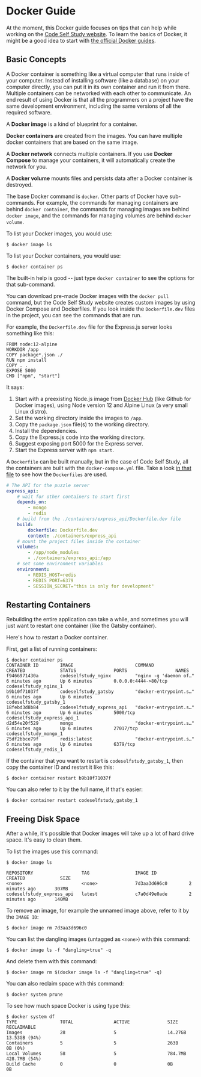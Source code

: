 # Docker Guide

At the moment, this Docker guide focuses on tips that can help while working on the [Code Self Study website](https://github.com/codeselfstudy/codeselfstudy). To learn the basics of Docker, it might be a good idea to start with [the official Docker guides](https://docs.docker.com/get-started/).

## Basic Concepts

A Docker container is something like a virtual computer that runs inside of your computer. Instead of installing software (like a database) on your computer directly, you can put it in its own container and run it from there. Multiple containers can be networked with each other to communicate. An end result of using Docker is that all the programmers on a project have the same development environment, including the same versions of all the required software.

A **Docker image** is a kind of blueprint for a container.

**Docker containers** are created from the images. You can have multiple docker containers that are based on the same image.

A **Docker network** connects multiple containers. If you use **Docker Compose** to manage your containers, it will automatically create the network for you.

A **Docker volume** mounts files and persists data after a Docker container is destroyed.

The base Docker command is `docker`. Other parts of Docker have sub-commands. For example, the commands for managing containers are behind `docker container`, the commands for managing images are behind `docker image`, and the commands for managing volumes are behind `docker volume`.

To list your Docker images, you would use:

```text
$ docker image ls
```

To list your Docker containers, you would use:

```text
$ docker container ps
```

The built-in help is good -- just type `docker container` to see the options for that sub-command.

You can download pre-made Docker images with the `docker pull` command, but the Code Self Study website creates custom images by using Docker Compose and Dockerfiles. If you look inside the `Dockerfile.dev` files in the project, you can see the commands that are run.

For example, the `Dockerfile.dev` file for the Express.js server looks something like this:

```text
FROM node:12-alpine
WORKDIR /app
COPY package*.json ./
RUN npm install
COPY . .
EXPOSE 5000
CMD ["npm", "start"]
```

It says:

1. Start with a preexisting Node.js image from [Docker Hub](https://hub.docker.com/) (like Github for Docker images), using Node version 12 and Alpine Linux (a very small Linux distro).
1. Set the working directory inside the images to `/app`.
1. Copy the `package.json` file(s) to the working directory.
1. Install the dependencies.
1. Copy the Express.js code into the working directory.
1. Suggest exposing port 5000 for the Express server.
1. Start the Express server with `npm start`.

A `Dockerfile` can be built manually, but in the case of Code Self Study, all the containers are built with the `docker-compose.yml` file. Take a look [in that file](https://github.com/codeselfstudy/codeselfstudy/blob/master/docker-compose.yml) to see how the `Dockerfiles` are used.

```yaml
# The API for the puzzle server
express_api:
    # wait for other containers to start first
    depends_on:
        - mongo
        - redis
    # build from the ./containers/express_api/Dockerfile.dev file
    build:
        dockerfile: Dockerfile.dev
        context: ./containers/express_api
    # mount the project files inside the container
    volumes:
        - /app/node_modules
        - ./containers/express_api:/app
    # set some environment variables
    environment:
        - REDIS_HOST=redis
        - REDIS_PORT=6379
        - SESSION_SECRET="this is only for development"
```

## Restarting Containers

Rebuilding the entire application can take a while, and sometimes you will just want to restart one container (like the Gatsby container).

Here's how to restart a Docker container.

First, get a list of running containers:

```text
$ docker container ps
CONTAINER ID        IMAGE                       COMMAND                  CREATED             STATUS              PORTS                  NAMES
f9466971430a        codeselfstudy_nginx         "nginx -g 'daemon of…"   6 minutes ago       Up 6 minutes        0.0.0.0:4444->80/tcp   codeselfstudy_nginx_1
b9b10f71037f        codeselfstudy_gatsby        "docker-entrypoint.s…"   6 minutes ago       Up 6 minutes                               codeselfstudy_gatsby_1
18febd3d8b84        codeselfstudy_express_api   "docker-entrypoint.s…"   6 minutes ago       Up 6 minutes        5000/tcp               codeselfstudy_express_api_1
d2d54e20f529        mongo                       "docker-entrypoint.s…"   6 minutes ago       Up 6 minutes        27017/tcp              codeselfstudy_mongo_1
75df2bbce79f        redis:latest                "docker-entrypoint.s…"   6 minutes ago       Up 6 minutes        6379/tcp               codeselfstudy_redis_1
```

If the container that you want to restart is `codeselfstudy_gatsby_1`, then copy the container ID and restart it like this:

```text
$ docker container restart b9b10f71037f
```

You can also refer to it by the full name, if that's easier:

```text
$ docker container restart codeselfstudy_gatsby_1
```

## Freeing Disk Space

After a while, it's possible that Docker images will take up a lot of hard drive space. It's easy to clean them.

To list the images use this command:

```text
$ docker image ls

REPOSITORY                  TAG                 IMAGE ID            CREATED             SIZE
<none>                      <none>              7d3aa3d696c0        2 minutes ago       307MB
codeselfstudy_express_api   latest              c7a0d49e0ade        2 minutes ago       140MB
```

To remove an image, for example the unnamed image above, refer to it by the `IMAGE ID`:

```text
$ docker image rm 7d3aa3d696c0
```

You can list the dangling images (untagged as `<none>`) with this command:

```text
$ docker image ls -f "dangling=true" -q
```

And delete them with this command:

```text
$ docker image rm $(docker image ls -f "dangling=true" -q)
```

You can also reclaim space with this command:

```text
$ docker system prune
```

To see how much space Docker is using type this:

```text
$ docker system df
TYPE                TOTAL               ACTIVE              SIZE                RECLAIMABLE
Images              28                  5                   14.27GB             13.53GB (94%)
Containers          5                   5                   263B                0B (0%)
Local Volumes       58                  5                   784.7MB             428.7MB (54%)
Build Cache         0                   0                   0B                  0B
```

